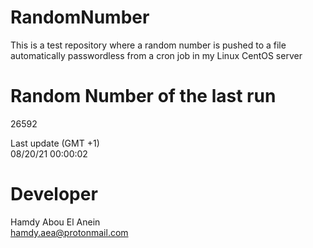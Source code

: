 # RandomNumber    
This is a test repository where a random number is pushed to a file automatically passwordless from a cron job in my Linux CentOS server    
# Random Number of the last run   
26592
      
Last update (GMT +1)    
08/20/21 00:00:02
# Developer    
Hamdy Abou El Anein   
hamdy.aea@protonmail.com
